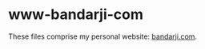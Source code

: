 # www-bandarji-com

These files comprise my personal website: [bandarji.com](http://bandarji.com).

